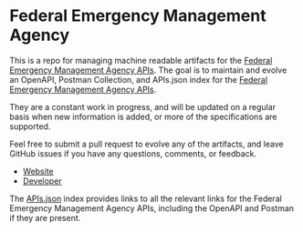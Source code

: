 # Federal Emergency Management AgencyThis is a repo for managing machine readable artifacts for the [Federal Emergency Management Agency APIs](http://www.fema.gov). The goal is to maintain and evolve an OpenAPI, Postman Collection, and APIs.json index for the [Federal Emergency Management Agency APIs](http://www.fema.gov).They are a constant work in progress, and will be updated on a regular basis when new information is added, or more of the specifications are supported.Feel free to submit a pull request to evolve any of the artifacts, and leave GitHub issues if you have any questions, comments, or feedback.- [Website](http://www.fema.gov)- [Developer](http://www.fema.gov)The [APIs.json](https://github.com/api-evangelist/federal-emergency-management-agency/blob/master/apis.json) index provides links to all the relevant links for the Federal Emergency Management Agency APIs, including the OpenAPI and Postman if they are present.